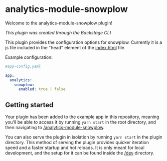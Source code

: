 # analytics-module-snowplow

Welcome to the analytics-module-snowplow plugin!

_This plugin was created through the Backstage CLI_

This plugin provides the configuration options for snowplow. Currently it is a js file included in the "head" element of the [index.html](/packages/app/public/index.html) file.

Example configuration:

```yaml
#app-config.yaml

app:
  analytics:
    snowplow: 
      enabled: true | false
```

## Getting started

Your plugin has been added to the example app in this repository, meaning you'll be able to access it by running `yarn start` in the root directory, and then navigating to [/analytics-module-snowplow](http://localhost:3000/analytics-module-snowplow).

You can also serve the plugin in isolation by running `yarn start` in the plugin directory.
This method of serving the plugin provides quicker iteration speed and a faster startup and hot reloads.
It is only meant for local development, and the setup for it can be found inside the [/dev](./dev) directory.
